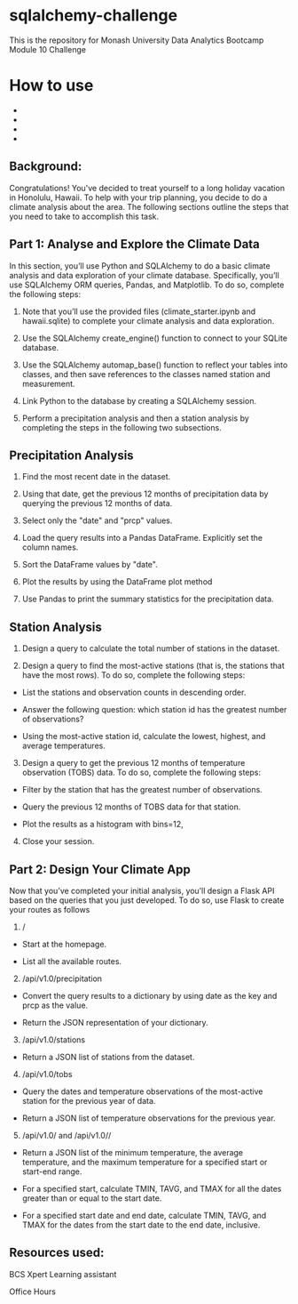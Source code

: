 # sqlalchemy-challenge
This is the repository for Monash University Data Analytics Bootcamp Module 10 Challenge

# How to use
- 
  
- 
  
- 
  
-  

Background:
--------------------------------------------------------------------------------------------------------------------------------
Congratulations! You've decided to treat yourself to a long holiday vacation in Honolulu, Hawaii. To help with your trip planning, you decide to do a climate analysis about the area. The following sections outline the steps that you need to take to accomplish this task.

Part 1: Analyse and Explore the Climate Data
--------------------------------------------------------------------------------------------------------------------------------

In this section, you’ll use Python and SQLAlchemy to do a basic climate analysis and data exploration of your climate database. Specifically, you’ll use SQLAlchemy ORM queries, Pandas, and Matplotlib. To do so, complete the following steps:

1. Note that you’ll use the provided files (climate_starter.ipynb and hawaii.sqlite) to complete your climate analysis and data exploration.

2. Use the SQLAlchemy create_engine() function to connect to your SQLite database.

3. Use the SQLAlchemy automap_base() function to reflect your tables into classes, and then save references to the classes named station and measurement.

4. Link Python to the database by creating a SQLAlchemy session.

5. Perform a precipitation analysis and then a station analysis by completing the steps in the following two subsections.

Precipitation Analysis
--------------------------------------------------------------------------------------------------------------------------------

1. Find the most recent date in the dataset.

2. Using that date, get the previous 12 months of precipitation data by querying the previous 12 months of data.

3. Select only the "date" and "prcp" values.

4. Load the query results into a Pandas DataFrame. Explicitly set the column names.

5. Sort the DataFrame values by "date".

6. Plot the results by using the DataFrame plot method

7. Use Pandas to print the summary statistics for the precipitation data.

Station Analysis
--------------------------------------------------------------------------------------------------------------------------------

1. Design a query to calculate the total number of stations in the dataset.

2. Design a query to find the most-active stations (that is, the stations that have the most rows). To do so, complete the following steps:

* List the stations and observation counts in descending order.

* Answer the following question: which station id has the greatest number of observations?

* Using the most-active station id, calculate the lowest, highest, and average temperatures.

3. Design a query to get the previous 12 months of temperature observation (TOBS) data. To do so, complete the following steps:

* Filter by the station that has the greatest number of observations.

* Query the previous 12 months of TOBS data for that station.

* Plot the results as a histogram with bins=12, 

4. Close your session.

Part 2: Design Your Climate App
--------------------------------------------------------------------------------------------------------------------------------

Now that you’ve completed your initial analysis, you’ll design a Flask API based on the queries that you just developed. To do so, use Flask to create your routes as follows

1. /

* Start at the homepage.

* List all the available routes.

2. /api/v1.0/precipitation

* Convert the query results to a dictionary by using date as the key and prcp as the value.

* Return the JSON representation of your dictionary.

3. /api/v1.0/stations

* Return a JSON list of stations from the dataset.

4. /api/v1.0/tobs

* Query the dates and temperature observations of the most-active station for the previous year of data.

* Return a JSON list of temperature observations for the previous year.

5. /api/v1.0/<start> and /api/v1.0/<start>/<end>

* Return a JSON list of the minimum temperature, the average temperature, and the maximum temperature for a specified start or start-end range.

* For a specified start, calculate TMIN, TAVG, and TMAX for all the dates greater than or equal to the start date.

* For a specified start date and end date, calculate TMIN, TAVG, and TMAX for the dates from the start date to the end date, inclusive.

Resources used:
--------------------------------------------------------------------------------------------------------------------------------
BCS Xpert Learning assistant 

Office Hours
